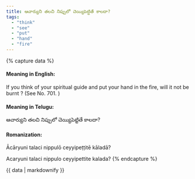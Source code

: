 ```yaml
---
title: ఆచార్యుని తలచి నిప్పులో చెయ్యిపెట్టితే కాలదా?
tags:
  - "think"
  - "see"
  - "put"
  - "hand"
  - "fire"
---
```


{% capture data %}
#### Meaning in English:
If you think of your spiritual guide and put your hand in the fire, will it not be burnt ?
(See No. 701. )

#### Meaning in Telugu:
ఆచార్యుని తలచి నిప్పులో చెయ్యిపెట్టితే కాలదా?

#### Romanization:
Ācāryuni talaci nippulō ceyyipeṭṭitē kāladā?

Acaryuni talaci nippulo ceyyipettite kalada?
{% endcapture %}

{{ data | markdownify }}

